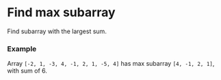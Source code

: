 # Find max subarray

Find subarray with the largest sum.

### Example

Array `[-2, 1, -3, 4, -1, 2, 1, -5, 4]`
has max subarray `[4, -1, 2, 1]`, with sum of 6.
